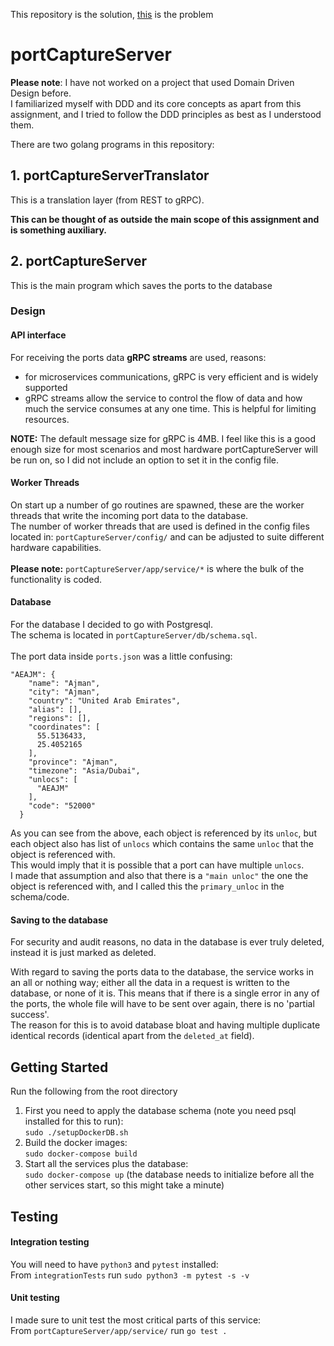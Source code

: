 This repository is the solution, [this](https://github.com/kkrime/commandLinePoker/blob/main/developer-assignment-BA-go.md) is the problem
# portCaptureServer

**Please note**: I have not worked on a project that used Domain Driven Design before. </br>I familiarized myself with DDD and its core concepts as apart from this
assignment, and I tried to follow the DDD principles as best as I understood them.</br>

There are two golang programs in this repository:

## 1. portCaptureServerTranslator
This is a translation layer (from REST to gRPC).

**This can be thought of as outside the main scope of this assignment and is something auxiliary.**

## 2. portCaptureServer
This is the main program which saves the ports to the database<br>

### Design

#### API interface
For receiving the ports data **gRPC streams** are used, reasons:
- for microservices communications, gRPC is very efficient and is widely supported
- gRPC streams allow the service to control the flow of data and how much the service consumes at any one time. This is helpful for limiting resources.

**NOTE:** The default message size for gRPC is 4MB. I feel like this is a good enough size for most scenarios and most hardware portCaptureServer will be run on, so I did not include an option to set it in the config file.

#### Worker Threads
On start up a number of go routines are spawned, these are the worker threads that write the incoming port data to the database.
</br>
The number of worker threads that are used is defined in the config files located in: `portCaptureServer/config/` 
and can be adjusted to suite different hardware capabilities.
</br></br>
**Please note:** `portCaptureServer/app/service/*` is where the bulk of the functionality is coded.

#### Database
For the database I decided to go with Postgresql.</br>
The schema is located in `portCaptureServer/db/schema.sql`.
</br></br>
The port data inside `ports.json` was a little confusing:
```
"AEAJM": {
    "name": "Ajman",
    "city": "Ajman",
    "country": "United Arab Emirates",
    "alias": [],
    "regions": [],
    "coordinates": [
      55.5136433,
      25.4052165
    ],
    "province": "Ajman",
    "timezone": "Asia/Dubai",
    "unlocs": [
      "AEAJM"
    ],
    "code": "52000"
  }
```

As you can see from the above, each object is referenced by its `unloc`, but each object also has list of `unlocs` which contains the same `unloc` that the object is referenced with.</br>
This would imply that it is possible that a port can have multiple `unlocs`. 
</br>I made that assumption and also that there is a `"main unloc"` the one the object is referenced with, and I called this the `primary_unloc` in the schema/code. 
#### Saving to the database
For security and audit reasons, no data in the database is ever truly deleted, instead it is just marked as deleted.</br>

With regard to saving the ports data to the database, the service works in an all or nothing way; either all the data in a request is written to the database, or none of it is.
This means that if there is a single error in any of the ports, the whole file will have to be sent over again, there is no 'partial success'.</br>
The reason for this is to avoid database bloat and having multiple duplicate identical records (identical apart from the `deleted_at` field).

## Getting Started
Run the following from the root directory
1. First you need to apply the database schema (note you need psql installed for this to run):</br>
`sudo ./setupDockerDB.sh`
2. Build the docker images:</br>
`sudo docker-compose build`
3. Start all the services plus the database:</br>
`sudo docker-compose up` (the database needs to initialize before all the other services start, so this might take a minute)


## Testing
#### Integration testing
You will need to have `python3` and `pytest` installed:</br>
From `integrationTests` run `sudo python3 -m pytest -s -v`
#### Unit testing
I made sure to unit test the most critical parts of this service:</br>
From `portCaptureServer/app/service/` run `go test .`
